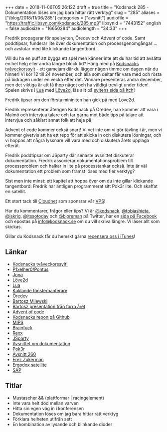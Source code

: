 +++
date = 2018-11-06T05:26:12Z
draft = true
title = "Kodsnack 285 - Dokumentation löses om jag bara hittar rätt verktyg"
slug = "285"
aliases = ["/blog/2018/11/06/285"]
categories = ["avsnitt"]
audiofile = "https://traffic.libsyn.com/kodsnack/285.mp3"
libsynid = "7443152"
english = false
audiosize = "16650284"
audiolength = "34:33"
+++

Fredrik propagerar för spelsylten, Öredev och Advent of code. Samt poddtipsar, funderar lite över dokumentation och processgenomgångar … och avslutar med lite klickande tangentbord.

Vill du ha en puff att bygga ett spel men känner inte att du har tid att avsätta en hel helg eller andra längre block tid? Häng med på [Kodsnacks tvåveckorssylt](https://itch.io/jam/kodsnacks-2veckorssylt) - ett gamejam där du lägger någon timme om dagen när du hinner! Vi kör 12 till 24 november, och alla som deltar får vara med och rösta på bidragen under en vecka efter det. Vinnare presenteras andra december, men det viktiga är att få ihop något och ha väldigt trevligt under tiden! Spelen skrivs i [Lua](https://en.wikipedia.org/wiki/Lua_%28programming_language%29) med [Löve2d](https://love2d.org/), läs allt på [syltens sida på Itch](https://itch.io/jam/kodsnacks-2veckorssylt)!

Fredrik tipsar om den första mininiten han gick på med Love2d.

Fredrik representerar återigen Kodsnack på Öredev, han kommer att vara i Malmö och intervjua talare och tar gärna mot både tips på talare att intervjua och såklart annat folk att heja på

Advent of code kommer också snart! Vi vet inte om vi gör tävling i år, men vi kommer givetvis att ha ett repo för att skicka in och diskutera lösningar, och vi hoppas att några lyssnare vill vara med och diskutera årets upplaga efteråt.

Fredrik poddtipsar om JSparty där senaste avsnittet diskuterar dokumentation. Fredrik associerar dokumentationsproblem till processproblem och halkar in lite på processtankar också. Inte är väl dokumentation ett problem som främst löses med fler verktyg?

Sist men inte minst: ett kapitel att hoppa över om du inte gillar klickande tangentbord: Fredrik har äntligen programmerat sitt Pok3r lite. Och skaffat en satellit.

Ett stort tack till [Cloudnet](http://www.cloudnet.se) som sponsrar vår [VPS](http://en.wikipedia.org/wiki/Virtual_private_server)!

Har du kommentarer, frågor eller tips? Vi är [@kodsnack](https://www.twitter.com/kodsnack), [@tobiashieta](https://www.twitter.com/tobiashieta), [@iskrig](https://www.twitter.com/iskrig), [@itssotoday](https://twitter.com/itssotoday) och [@bjoreman](https://www.twitter.com/bjoreman) på Twitter, har en [sida på Facebook](https://www.facebook.com/kodsnack) och epostas på [info@kodsnack.se](mailto:info@kodsnack.se) om du vill skriva längre. Vi läser allt som skickas.

Gillar du Kodsnack får du hemskt gärna [recensera oss i iTunes](http://itunes.apple.com/se/podcast/kodsnack/id561631498?l=en)!

## Länkar ##
* [Kodsnacks tvåveckorssylt!](https://itch.io/jam/kodsnacks-2veckorssylt)
* [P1xelher0/Pontus](https://twitter.com/p1xelher0)
* [Jona](https://twitter.com/saikyun)
* [Löve2d](https://love2d.org/)
* [Lua](https://en.wikipedia.org/wiki/Lua_%28programming_language%29)
* [Kaklande fönsterhanterare](https://kodsnack.se/200/)
* [Öredev](http://oredev.org/2018/home)
* [Bartosz Milewski](https://bartoszmilewski.com/)
* [Bartosz presentation från förra året](https://vimeo.com/242784236)
* [Advent of code](https://adventofcode.com/)
* [Kodsnacks repon på Github](https://github.com/kodsnack)
* [MIPS](https://en.wikipedia.org/wiki/MIPS_architecture)
* [Brainfuck](https://en.wikipedia.org/wiki/Brainfuck)
* [Rexx](https://en.wikipedia.org/wiki/Rexx)
* [JSparty](https://changelog.com/jsparty)
* [Avsnittet om dokumentation](https://changelog.com/jsparty/50)
* [Pok3r](http://bjoreman.com/thoughts/pok3r.html)
* [Avsnitt 260](https://kodsnack.se/260/)
* [Erez Zukerman](https://twitter.com/the_ezuk)
* [Ergodox satellite](https://ergodox-ez.com/pages/satellite)
* [SAP](https://en.wikipedia.org/wiki/SAP_SE)

## Titlar ##
* Mustascher && (plattformar | racingelement)
* Inte vara helt död mellan varven
* Hitta sin egen väg in i konferensen
* Dokumentation löses om jag bara hittar rätt verktyg
* Förklara helheten utifrån sett
* En kombination av lysande och blinkande dioder